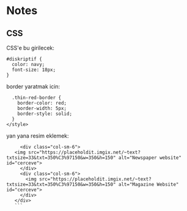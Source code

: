 # Notes

## CSS

CSS'e bu girilecek:

```
#diskriptif {
  color: navy;
  font-size: 18px;
}
```
border yaratmak icin:
``` <style>
  .thin-red-border {
    border-color: red;
    border-width: 5px;
    border-style: solid;
  }
</style>
```
yan yana resim eklemek:

 ```<div class="row">
      <div class="col-sm-6">
    <img src="https://placeholdit.imgix.net/~text?txtsize=33&txt=350%C3%97150&w=350&h=150" alt="Newspaper website" id="cerceve">
      </div>
      <div class="col-sm-6">
        <img src="https://placeholdit.imgix.net/~text?txtsize=33&txt=350%C3%97150&w=350&h=150" alt="Magazine Website" id="cerceve">
      </div>
    </div>
    ```


